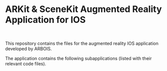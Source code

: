 <h1>ARKit & SceneKit Augmented Reality Application for IOS</h1>
<br>
<p>This repository contains the files for the augmented reality IOS application developed by ARBOIS.</p>
<p>The application contains the following subapplications (listed with their relevant code files).</p>
